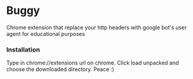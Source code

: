 # Buggy
Chrome extension that replace your http headers with google bot's user agent for educational purposes

### Installation
Type in chrome://extensions url on chrome.
Click load unpacked and choose the downloaded directory. Peace :) 
